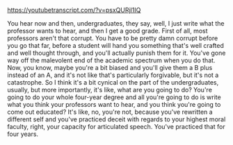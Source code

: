 https://youtubetranscript.com/?v=psxQURjl1IQ

 You hear now and then, undergraduates, they say, well, I just write what the professor wants to hear, and then I get a good grade. First of all, most professors aren't that corrupt. You have to be pretty damn corrupt before you go that far, before a student will hand you something that's well crafted and well thought through, and you'll actually punish them for it. You've gone way off the malevolent end of the academic spectrum when you do that. Now, you know, maybe you're a bit biased and you'll give them a B plus instead of an A, and it's not like that's particularly forgivable, but it's not a catastrophe. So I think it's a bit cynical on the part of the undergraduates, usually, but more importantly, it's like, what are you going to do? You're going to do your whole four-year degree and all you're going to do is write what you think your professors want to hear, and you think you're going to come out educated? It's like, no, you're not, because you've rewritten a different self and you've practiced deceit with regards to your highest moral faculty, right, your capacity for articulated speech. You've practiced that for four years.